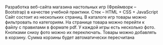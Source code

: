 Разработка веб-сайта магазина настольных игр (Фреймворк – Bootstrap) в качестве учебной практики. Стек – HTML + CSS + JavaScript
Сайт состоит из нескольких страниц. В каталоге игр товары можно фильтровать по категориям. 
На странице товара можно перейти к файлу с правилами в формате pdf. У каждой игры есть несколько фото. Кнопками снизу фото можно их переключать.
Товары можно добавлять в корзину. Сумма корзины будет автоматически пересчитана
